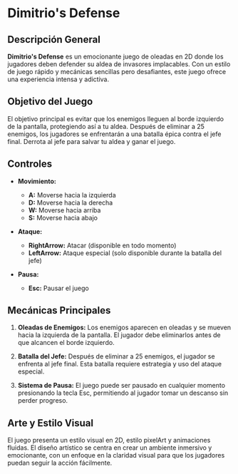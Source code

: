 # Dimitrio's Defense

## Descripción General

**Dimitrio's Defense** es un emocionante juego de oleadas en 2D donde los jugadores deben defender su aldea de invasores implacables. Con un estilo de juego rápido y mecánicas sencillas pero desafiantes, este juego ofrece una experiencia intensa y adictiva.

## Objetivo del Juego

El objetivo principal es evitar que los enemigos lleguen al borde izquierdo de la pantalla, protegiendo así a tu aldea. Después de eliminar a 25 enemigos, los jugadores se enfrentarán a una batalla épica contra el jefe final. Derrota al jefe para salvar tu aldea y ganar el juego.

## Controles

- **Movimiento:**
  - **A:** Moverse hacia la izquierda
  - **D:** Moverse hacia la derecha
  - **W:** Moverse hacia arriba
  - **S:** Moverse hacia abajo

- **Ataque:**
  - **RightArrow:** Atacar (disponible en todo momento)
  - **LeftArrow:** Ataque especial (solo disponible durante la batalla del jefe)

- **Pausa:**
  - **Esc:** Pausar el juego

## Mecánicas Principales

1. **Oleadas de Enemigos:** Los enemigos aparecen en oleadas y se mueven hacia la izquierda de la pantalla. El jugador debe eliminarlos antes de que alcancen el borde izquierdo.

2. **Batalla del Jefe:** Después de eliminar a 25 enemigos, el jugador se enfrenta al jefe final. Esta batalla requiere estrategia y uso del ataque especial.

3. **Sistema de Pausa:** El juego puede ser pausado en cualquier momento presionando la tecla Esc, permitiendo al jugador tomar un descanso sin perder progreso.

## Arte y Estilo Visual

El juego presenta un estilo visual en 2D, estilo pixelArt y animaciones fluidas. El diseño artístico se centra en crear un ambiente inmersivo y emocionante, con un enfoque en la claridad visual para que los jugadores puedan seguir la acción fácilmente.
